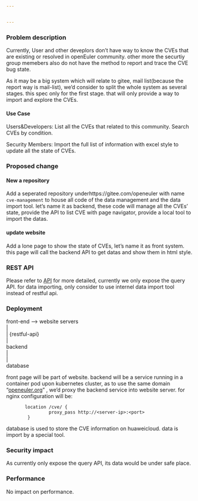 ```yaml
---


---
```


<h3 id="problem-description">Problem description</h3>
<p>Currently, User and other deveplors don’t have way to know the CVEs that are existing or resolved in openEuler community. other more the securtiy group memebers also do not have the method to report and trace the CVE bug state.</p>
<p>As it may be a big system which will relate to gitee, mail list(because the report way is mail-list), we’d consider to split the whole system as several stages. this spec only for the first stage. that will only provide a way to import and explore the CVEs.</p>
<h4 id="use-case">Use Case</h4>
<p>Users&amp;Developers: List all the CVEs that related to this community. Search CVEs by condition.</p>
<p>Security Members: Import the full list of information with excel style to update all the state of CVEs.</p>
<h3 id="proposed-change">Proposed change</h3>
<h4 id="new-a-repository">New a repository</h4>
<p>Add a seperated repository underhttps://gitee.com/openeuler with name <code>cve-management</code> to house all code of the data management and the data import tool. let’s name it as backend, these code will manage all the CVEs’ state, provide the API to list CVE with page navigator, provide a local tool to import the datas.</p>
<h4 id="update-website">update website</h4>
<p>Add a lone page to show the state of CVEs, let’s name it as front system.  this page will call the backend API to get datas and show them in html style.</p>
<h3 id="rest-api">REST API</h3>
<p>Please refer to <a href="./cve-api.yaml">API</a> for more detailed, currently we only expose the query API.  for data importing, only consider to use internel data import tool instead of restful api.</p>
<h3 id="deployment">Deployment</h3>
<p>front-end --&gt; website servers<br>
|<br>
|    {restful-api}<br>
|<br>
backend<br>
|<br>
|<br>
database</p>
<p>front page will be part of website. backend will be a service running in a container pod upon kubernetes cluster, as to use the  same domain “<a href="http://openeuler.org">openeuler.org</a>” , we’d proxy the backend service into website server. for nginx configuration will be:</p>
<pre><code>       location /cve/ {
                proxy_pass http://&lt;server-ip&gt;:&lt;port&gt;
        }
</code></pre>
<p>database is used to store the CVE information on huaweicloud. data is import by a special tool.</p>
<h3 id="security-impact">Security impact</h3>
<p>As currently only expose the query API, its data would be under safe place.</p>
<h3 id="performance">Performance</h3>
<p>No impact on performance.</p>

